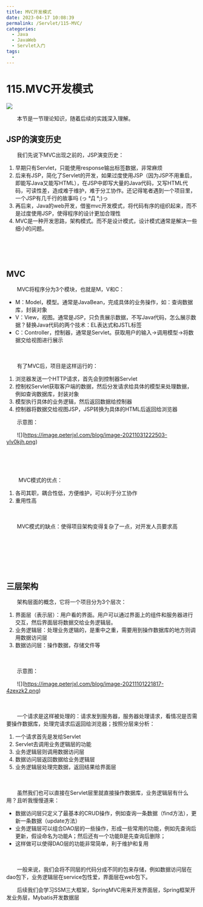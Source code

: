 ```yaml
---
title: MVC开发模式
date: 2023-04-17 10:08:39
permalink: /Servlet/115-MVC/
categories:
  - Java
  - JavaWeb
  - Servlet入门
tags:
  - 
---
```

# 115.MVC开发模式

![](https://image.peterjxl.com/blog/419.jpg)


　　本节是一节理论知识，随着后续的实践深入理解。

<!-- more -->

## JSP的演变历史

　　我们先说下MVC出现之前的，JSP演变历史：

1. 早期只有Servlet，只能使用response输出标签数据，非常麻烦
2. 后来有JSP，简化了Servlet的开发，如果过度使用JSP（因为JSP不用重启，即能写Java又能写HTML），在JSP中即写大量的Java代码，又写HTML代码，可读性差，造成难于维护，难于分工协作。还记得笔者遇到一个项目里，一个JSP有几千行的故事吗 (っ °Д °;)っ
3. 再后来，Java的web开发，借鉴mvc开发模式，将代码有序的组织起来，而不是过度使用JSP，使得程序的设计更加合理性
4. MVC是一种开发思路，架构模式。而不是设计模式，设计模式通常是解决一些细小的问题。

　　‍

　　‍

## MVC

　　MVC将程序分为3个模块，也就是M，V和C：

* M：Model，模型。通常是JavaBean，完成具体的业务操作，如：查询数据库，封装对象
* V：View，视图。通常是JSP，只负责展示数据，不写Java代码，怎么展示数据？替换Java代码的两个技术：EL表达式和JSTL标签
* C：Controller，控制器，通常是Servlet。获取用户的输入→调用模型→将数据交给视图进行展示

　　‍

　　有了MVC后，项目是这样运行的：

1. 浏览器发送一个HTTP请求，首先会到控制器Servlet
2. 控制权Servlet获取客户端的数据，然后分发请求给具体的模型来处理数据，例如查询数据库，封装对象
3. 模型执行具体的业务逻辑，然后返回数据给控制器
4. 控制器将数据交给视图JSP，JSP转换为具体的HTML后返回给浏览器

　　示意图：

　　​![]​(https://image.peterjxl.com/blog/image-20211031222503-ylv0kjh.png)​

　　‍

　　‍

　　 MVC模式的优点：

1. 各司其职，耦合性低，方便维护，可以利于分工协作
2. 重用性高

　　‍

　　MVC模式的缺点：使得项目架构变得复杂了一点，对开发人员要求高

　　​​

　　‍

　　‍

## 三层架构

　　架构层面的概念，它将一个项目分为3个层次：

1. 界面层（表示层）：用户看的界面。用户可以通过界面上的组件和服务器进行交互，然后界面层将数据交给业务逻辑层。
2. 业务逻辑层：处理业务逻辑的，是重中之重，需要用到操作数据库的地方则调用数据访问层
3. 数据访问层：操作数据，存储文件等

　　‍

　　示意图：

　　​![]​(https://image.peterjxl.com/blog/image-20211101221817-4zexzk2.png)​

　　‍

　　一个请求是这样被处理的：请求发到服务器，服务器处理请求，看情况是否需要操作数据库，处理完请求后返回给浏览器；按照分层来分析：

1. 一个请求首先是发给Servlet
2. Servlet去调用业务逻辑层的功能
3. 业务逻辑层则调用数据访问层
4. 数据访问层返回数据给业务逻辑层
5. 业务逻辑层处理完数据，返回结果给界面层

　　‍

　　虽然我们也可以直接在Servlet层里就直接操作数据库，业务逻辑层有什么用？且听我慢慢道来：

* 数据访问层只定义了最基本的CRUD操作，例如查询一条数据（find方法），更新一条数据（update方法）
* 业务逻辑层可以组合DAO层的一些操作，形成一些常用的功能，例如先查询后更新，假设命名为功能A；然后还有一个功能B是先查询后删除；
* 这样做可以使得DAO层的功能非常简单，利于维护和复用

　　‍

　　一般来说，我们会将不同层的代码分成不同的包来存储，例如数据访问层在dao包下，业务逻辑层在service包性爱，界面层在web包下。

　　后续我们会学习SSM三大框架，SpringMVC用来开发界面层，Spring框架开发业务层，Mybatis开发数据层
